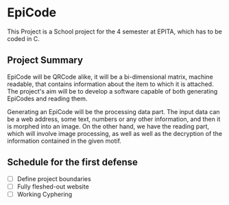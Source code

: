 # EpiCode

This Project is a School project for the 4 semester at EPITA, which has to be coded in C. 

## Project Summary
EpiCode will be QRCode alike, it will be a bi-dimensional matrix, machine readable, that contains information about the item to which it is attached. The project's aim will be to develop a software capable of both generating EpiCodes and reading them.

Generating an EpiCode will be the processing data part. The input data can be a web address, some text, numbers or any other information, and then it is morphed into an image. On the other hand, we have the reading part, which will involve image processing, as well as well as the decryption of the information contained in the given motif.

## Schedule for the first defense

- [ ] Define project boundaries
- [ ] Fully fleshed-out website
- [ ] Working Cyphering
